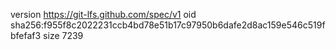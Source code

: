 version https://git-lfs.github.com/spec/v1
oid sha256:f955f8c2022231ccb4bd78e51b17c97950b6dafe2d8ac159e546c519fbfefaf3
size 7239
